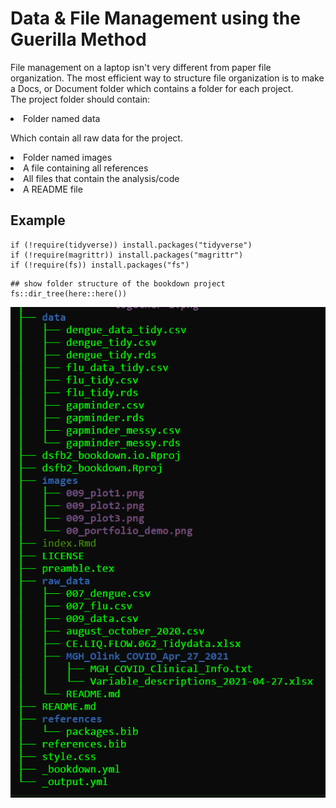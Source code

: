 # Data & File Management using the Guerilla Method

File management on a laptop isn't very different from paper file organization.
The most efficient way to structure file organization is to make a Docs, or Document folder which contains a folder for each project.
<br>
The project folder should contain:

  <li>Folder named data
      <p>Which contain all raw data for the project.</p>
  <li>Folder named images</li>
  <li>A file containing all references</li>
  <li>All files that contain the analysis/code</li>
  <li>A README file</li>

## Example
```{r examples, warning=FALSE, message=FALSE}
if (!require(tidyverse)) install.packages("tidyverse")
if (!require(magrittr)) install.packages("magrittr")
if (!require(fs)) install.packages("fs")
```

```{r dir, message=FALSE, warning=FALSE}
## show folder structure of the bookdown project
fs::dir_tree(here::here())
```

![Image of the directory tree of this pathway](./images/002_dir.png)